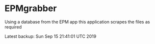 # EPMgrabber
Using a database from the EPM app this application scrapes the files as required


Latest backup: Sun Sep 15 21:41:01 UTC 2019
